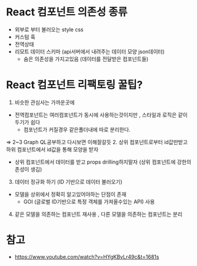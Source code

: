 # React 컴포넌트 의존성 종류
- 외부로 부터 불러오는 style css
- 커스텀 훅
- 전역상태 
- 리모트 데이터 스키마 (api서버에서 내려주는 데이터 모양 json데이터)
  - 숨은 의존성을 가지고있음 (데이터를 전달받은 컴포넌트들)

# React 컴포넌트 리팩토링 꿀팁?
1. 비슷한 관심사는 가까운곳에
  - 전역컴포넌트는 여러컴포넌트가 동시에 사용하는것이지만 , 스타일과 로직은 같이 두기가 쉽다
    - 컴포넌트가 커질경우 같은폴더내에 따로 분리한다.


=> 2~3 Graph QL공부하고 다시보면 이해잘갈듯
2. 상위 컴포넌트로부터 id값만받고 하위 컴포넌트에서 id값을 통해 모양을 받자 
  - 상위 컴포넌트에서 데이터를 받고 props drilling하지말자 (상위 컴포넌트에 강한의존성이 생김)

3. 데이터 정규화 하기 (ID 기반으로 데이터 불러오기)
- 모델을 상위에서 정확히 알고있어야하는 단점이 존재
  - GOI (글로벌 ID기반으로 특정 객체를 가져올수있는 API) 사용
    

4. 같은 모델을 의존하는 컴포넌트 재사용 , 다른 모델을 의존하는 컴포넌트는 분리



# 참고 
- https://www.youtube.com/watch?v=HYgKBvLr49c&t=1681s